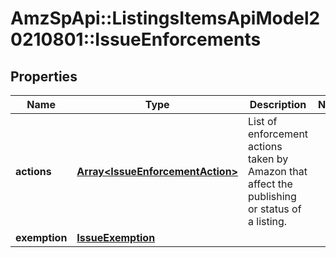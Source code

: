 # AmzSpApi::ListingsItemsApiModel20210801::IssueEnforcements

## Properties
Name | Type | Description | Notes
------------ | ------------- | ------------- | -------------
**actions** | [**Array&lt;IssueEnforcementAction&gt;**](IssueEnforcementAction.md) | List of enforcement actions taken by Amazon that affect the publishing or status of a listing. | 
**exemption** | [**IssueExemption**](IssueExemption.md) |  | 

